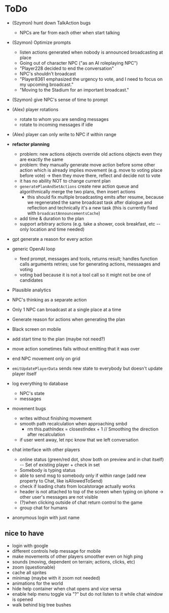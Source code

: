 # ToDo

- (Szymon) hunt down TalkAction bugs
  - NPCs are far from each other when start talking
- (Szymon) Optimize prompts
  - listen actions generated when nobody is announced broadcasting at place
  - Going out of character NPC ("as an AI roleplaying NPC")
  - "Player228 decided to end the conversation"
  - NPC's shouldn't broadcast
  - "Player8361 emphasized the urgency to vote, and I need to focus on my upcoming broadcast."
  - "Moving to the Stadium for an important broadcast."
- (Szymon) give NPC's sense of time to prompt

- (Alex) player rotations
  - rotate to whom you are sending messages
  - rotate to incoming messages if idle
- (Alex) player can only write to NPC if within range

- **refactor planning**
  - problem: new actions objects override old actions objects even they are exactly the same
  - problem: they manually generate move action before some other action which is already implies movement (e.g. move to voting place before vote) -> then they move there, reflect and decide not to vote
  - it has no ability NOT to change current plan
  - `generatePlanAndSetActions` create new action queue and algorithmically merge the two plans, then insert actions
    - this should fix multiple broadcasting emits after resume, because we regenerated the same broadcast task after dialogue and reflection and technically it's a new task (this is currently fixed with `broadcastAnnouncementsCache`)
  - add time & duration to the plan
  - support arbitrary actions (e.g. take a shower, cook breakfast, etc -- only location and time needed)
- gpt generate a reason for every action
- generic OpenAI loop
  - feed prompt, messages and tools, returns result; handles function calls arguments retries; use for generating actions, messaages and voting
  - voting bad because it is not a tool call so it might not be one of candidates
- Plausible analytics
- NPC's thinking as a separate action
- Only 1 NPC can broadcast at a single place at a time
- Generate reason for actions when generating the plan
- Black screen on mobile
- add start time to the plan (maybe not need?)
- move action sometimes fails without emitting that it was over
- end NPC movement only on grid
- `emitUpdatePlayerData` sends new state to everybody but doesn't update player itself
- log everything to database
  - NPC's state
  - messages
- movement bugs
  - writes without finishing movement
  - smooth path recalculation when approaching smbd
    - rm this.pathIndex = closestIndex + 1 // Smoothing the direction after recalculation
  - if user went away, let npc know that we left conversation
- chat interface with other players
  - online status (green/red dot, show both on preview and in chat itself) -- Set of existing player + check in set
  - Somebody is typing status
  - able to send msg to somebody only if within range (add new property to Chat, like isAllowedToSend)
  - check if loading chats from localstorage actually works
  - header is not attached to top of the screen when typing on iphone -> other user's messages are not visible
  - (?)when clicking outside of chat return control to the game
  - group chat for humans
- anonymous login with just name

## nice to have

- login with google
- different controls help message for mobile
- make movements of other players smoother even on high ping
- sounds (moving, dependent on terrain; actions, clicks, etc)
- zoom (questionable)
- cache all sprites
- minimap (maybe with it zoom not needed)
- animations for the world
- hide help container when chat opens and vice versa
- enable help menu toggle via "?" but do not listen to it while chat window is opened
- walk behind big tree bushes
